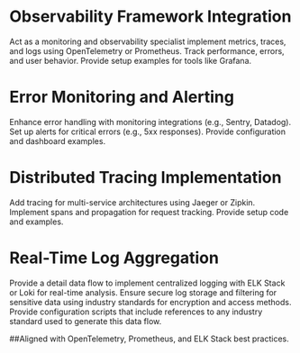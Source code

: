 # Observability Framework Integration

Act as a monitoring and observability specialist implement metrics, traces, and logs using OpenTelemetry or Prometheus. Track performance, errors, and user behavior. Provide setup examples for tools like Grafana.

# Error Monitoring and Alerting

Enhance error handling with monitoring integrations (e.g., Sentry, Datadog). Set up alerts for critical errors (e.g., 5xx responses). Provide configuration and dashboard examples.

# Distributed Tracing Implementation

Add tracing for multi-service architectures using Jaeger or Zipkin. Implement spans and propagation for request tracking. Provide setup code and examples.

# Real-Time Log Aggregation

Provide a detail data flow to implement centralized logging with ELK Stack or Loki for real-time analysis. Ensure secure log storage and filtering for sensitive data using industry standards for encryption and access methods. Provide configuration scripts that include references to any industry standard used to generate this data flow.

##Aligned with OpenTelemetry, Prometheus, and ELK Stack best practices. 
